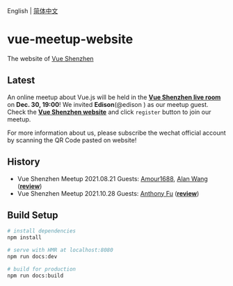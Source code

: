 English | [简体中文](https://github.com/flyfishzy/vue-meetup-website/blob/main/README-zh.md)

# vue-meetup-website

The website of [Vue Shenzhen](https://vueshenzhen.com)

## Latest

An online meetup about Vue.js will be held in the [**Vue Shenzhen live room**](https://live.bilibili.com/23180029) on **Dec. 30, 19:00**! We invited **Edison**(@edison ) as our meetup guest. Check the [**Vue Shenzhen website**](https://vueshenzhen.com) and click `register` button to join our meetup.

For more information about us, please subscribe the wechat official account by scanning the QR Code pasted on website!

## History

- Vue Shenzhen Meetup 2021.08.21 Guests: [Amour1688](https://github.com/Amour1688), [Alan Wang](https://github.com/Alanscut) ([**review**](https://www.bilibili.com/video/BV17L411b7gd?share_source=copy_web))
- Vue Shenzhen Meetup 2021.10.28 Guests: [Anthony Fu](https://github.com/antfu) ([**review**](https://www.bilibili.com/video/BV1jL4y1q76J?share_source=copy_web))

## Build Setup

``` bash
# install dependencies
npm install

# serve with HMR at localhost:8080
npm run docs:dev

# build for production
npm run docs:build
```
